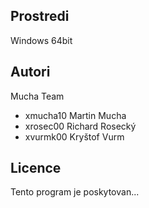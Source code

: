 Prostredi
---------

[//]: <> (Ubuntu 64bit)
Windows 64bit

Autori
------

Mucha Team
- xmucha10 Martin Mucha
- xrosec00 Richard Rosecký 
- xvurmk00 Kryštof Vurm

Licence
-------

Tento program je poskytovan...
